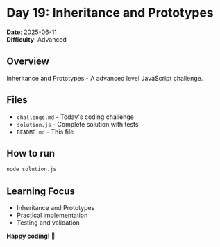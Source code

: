 # Day 19: Inheritance and Prototypes

**Date**: 2025-06-11  
**Difficulty**: Advanced

## Overview
Inheritance and Prototypes - A advanced level JavaScript challenge.

## Files
- `challenge.md` - Today's coding challenge
- `solution.js` - Complete solution with tests
- `README.md` - This file

## How to run
```bash
node solution.js
```

## Learning Focus
- Inheritance and Prototypes
- Practical implementation
- Testing and validation

**Happy coding! 🚀**
